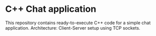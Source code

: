 # C++ Chat application
This repository contains ready-to-execute C++ code for a simple chat application.
Architecture: Client-Server setup using TCP sockets.
